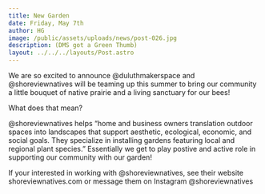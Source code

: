 ```yaml
---
title: New Garden
date: Friday, May 7th
author: HG
image: /public/assets/uploads/news/post-026.jpg
description: (DMS got a Green Thumb)
layout: ../../../layouts/Post.astro
---
```


We are so excited to announce @duluthmakerspace and @shoreviewnatives will be teaming up this summer to bring our community a little bouquet of native prairie and a living sanctuary for our bees!

What does that mean?

@shoreviewnatives helps “home and business owners translation outdoor spaces into landscapes that support aesthetic, ecological, economic, and social goals. They specialize in installing gardens featuring local and regional plant species.” Essentially we get to play postive and active role in supporting our community with our garden!

If your interested in working with @shoreviewnatives, see their website shoreviewnatives.com or message them on Instagram @shoreviewnatives

